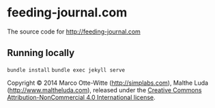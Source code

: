 # feeding-journal.com

The source code for http://feeding-journal.com

## Running locally

`bundle install`
`bundle exec jekyll serve`

Copyright &copy; 2014 Marco Otte-Witte (http://simplabs.com), Malthe Luda
(http://www.maltheluda.com), released under the
[Creative Commons Attribution-NonCommercial 4.0 International license](http://creativecommons.org/licenses/by-nc/4.0/).